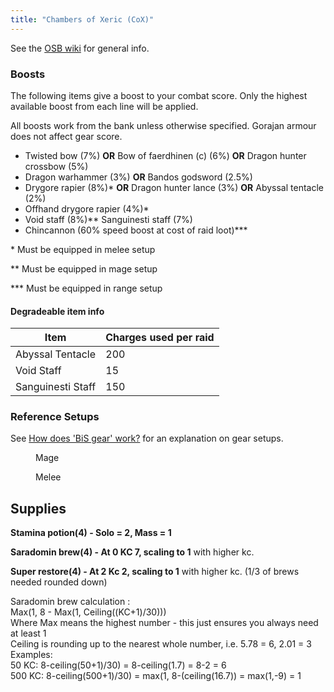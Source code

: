 ```yaml
---
title: "Chambers of Xeric (CoX)"
---
```


See the [OSB wiki](https://wiki.oldschool.gg/osb/raids/cox/) for general info.

### Boosts

The following items give a boost to your combat score. Only the highest available boost from each line will be applied.

All boosts work from the bank unless otherwise specified. Gorajan armour does not affect gear score.

- Twisted bow (7%) **OR** Bow of faerdhinen (c) (6%) **OR** Dragon hunter crossbow (5%)
- Dragon warhammer (3%) **OR** Bandos godsword (2.5%)
- Drygore rapier (8%)\* **OR** Dragon hunter lance (3%) **OR** Abyssal tentacle (2%)
- Offhand drygore rapier (4%)\*
- Void staff (8%)\*\* Sanguinesti staff (7%)
- Chincannon (60% speed boost at cost of raid loot)\*\*\*

\* Must be equipped in melee setup

\*\* Must be equipped in mage setup

\*\*\* Must be equipped in range setup

#### Degradeable item info

| Item              | Charges used per raid |
| ----------------- | --------------------- |
| Abyssal Tentacle  | 200                   |
| Void Staff        | 15                    |
| Sanguinesti Staff | 150                   |

### Reference Setups

See [How does 'BiS gear' work?](./#how-does-bis-gear-work) for an explanation on gear setups.

<figure><figcaption>Mage</figcaption></figure>

<figure><figcaption>Melee</figcaption></figure>

## Supplies

**Stamina potion(4) - Solo = 2, Mass = 1**

**Saradomin brew(4) - At 0 KC 7, scaling to 1** with higher kc.

**Super restore(4) - At 2 Kc 2, scaling to 1** with higher kc. (1/3 of brews needed rounded down)

Saradomin brew calculation :\
Max(1, 8 - Max(1, Ceiling((KC+1)/30)))\
Where Max means the highest number - this just ensures you always need at least 1\
Ceiling is rounding up to the nearest whole number, i.e. 5.78 = 6, 2.01 = 3\
Examples:\
50 KC: 8-ceiling(50+1)/30) = 8-ceiling(1.7) = 8-2 = 6\
500 KC: 8-ceiling(500+1)/30) = max(1, 8-(ceiling(16.7)) = max(1,-9) = 1
